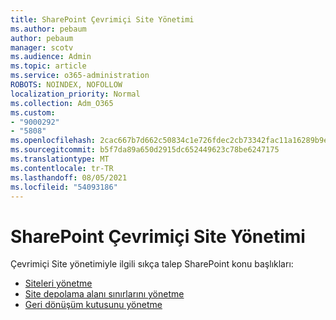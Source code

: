 ```yaml
---
title: SharePoint Çevrimiçi Site Yönetimi
ms.author: pebaum
author: pebaum
manager: scotv
ms.audience: Admin
ms.topic: article
ms.service: o365-administration
ROBOTS: NOINDEX, NOFOLLOW
localization_priority: Normal
ms.collection: Adm_O365
ms.custom:
- "9000292"
- "5808"
ms.openlocfilehash: 2cac667b7d662c50834c1e726fdec2cb73342fac11a16289b9ef928925fd173e
ms.sourcegitcommit: b5f7da89a650d2915dc652449623c78be6247175
ms.translationtype: MT
ms.contentlocale: tr-TR
ms.lasthandoff: 08/05/2021
ms.locfileid: "54093186"
---
```

# <a name="sharepoint-online-site-management"></a>SharePoint Çevrimiçi Site Yönetimi

Çevrimiçi Site yönetimiyle ilgili sıkça talep SharePoint konu başlıkları:

- [Siteleri yönetme](https://docs.microsoft.com/sharepoint/manage-sites-in-new-admin-center)
- [Site depolama alanı sınırlarını yönetme](https://docs.microsoft.com/sharepoint/manage-site-collection-storage-limits)
- [Geri dönüşüm kutusunu yönetme](https://support.microsoft.com/office/8a6c2198-910e-42dc-9a9c-bc5bc4f327da)